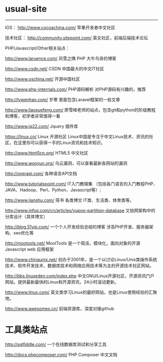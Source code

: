 # usual-site
--------------------------------------------------------------------------------
IOS：
http://www.cocoachina.com/   苹果开发者中文社区


技术社区：
http://community.sitepoint.com/   英文社区，前端后端技术论坛

PHP/Javascript/Other相关站点：

http://www.laruence.com/   风雪之隅   PHP  大牛鸟哥的博客 

http://www.csdn.net/    CSDN 中国最大的中文IT社区 

http://www.oschina.net/  开源中国社区 

http://www.php-internals.com/  PHP源码解析  对PHP源码有兴趣的，推荐 

http://lvwenhan.com/  岁寒     里面包含Laravel框架的一些文章 

http://www.liaoxuefeng.com/  廖雪峰老师的站点，包含git和python的阶级教程和博客，初学者非常值得一看 

http://www.jq22.com/  Jquery 插件库 

https://linux.cn/   Linux 开源社区   Linux中国是专注于中文Linux技术、资讯的社区，在这里你可以获得一手的Linux资讯和技术知识。

http://www.html5cn.org/   HTML5 中文社区 

http://www.wooyun.org/  乌云漏洞，可以查看最新各网站的漏洞 

http://overapi.com/   各种语言API文档

http://www.tutorialspoint.com/ IT入门教锦集 （包括各门语言的入门教程PHP、JAVA、Hadoop、Perl、Python、Javascript等）;

http://www.jianshu.com/    简书  各类博文 IT类、生活类、体育类等。

http://www.infoq.com/cn/articles/yupoo-partition-database    又拍网架构中的分库设计（具体博文）

http://blog.51yip.com/  一个个人开发经验总结的博客  涉及PHP开发、服务器架构、seo优化等

http://mootools.net/   MoolTools 是一个简洁，模块化，面向对象的开源Javascript web 应用框架

http://www.chinaunix.net/  创办于2001年，是一个以讨论Linux/Unix类操作系统技术、软件开发技术、数据库技术和网络应用技术等为主的开源技术社区网站。

http://bbs.linuxeden.com/index.php   中文GNU/Linux开源社区，开源资讯门户网站，提供最新最快的Linux和开源资讯，24小时滚动更新。

http://www.linux.com/   英文类学习Linux的最好网站，也是Linux使用经验的汇聚地。

http://www.awesomes.cn/  前端资源库，深度对接github


# 工具类站点
http://sqlfiddle.com/       一个在线数据库测试和分享工具

http://docs.phpcomposer.com/  PHP Composer 中文文档




